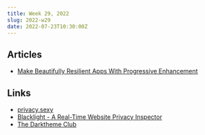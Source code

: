 ```yaml
---
title: Week 29, 2022
slug: 2022-w29
date: 2022-07-23T10:30:00Z
---
```


## Articles

- [Make Beautifully Resilient Apps With Progressive Enhancement](https://austingil.com/resilient-applications-progressive-enhancement/)

## Links

- [privacy.sexy](https://privacy.sexy)
- [Blacklight - A Real-Time Website Privacy Inspector ](https://themarkup.org/blacklight)
- [The Darktheme Club](https://darktheme.club)
